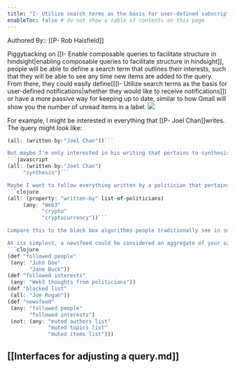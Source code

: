 ```yaml
---
title: "I- Utilize search terms as the basis for user-defined subscriptions"
enableToc: false # do not show a table of contents on this page
---
```


Authored By:: [[P- Rob Haisfield]]


Piggybacking on [[I- Enable composable queries to facilitate structure in hindsight|enabling composable queries to facilitate structure in hindsight]], people will be able to define a search term that outlines their interests, such that they will be able to see any time new items are added to the query. From there, they could easily define[[[I- Utilize search terms as the basis for user-defined notifications|whether they would like to receive notifications]]) or have a more passive way for keeping up to date, similar to how Gmail will show you the number of unread items in a label.
![](https://firebasestorage.googleapis.com/v0/b/firescript-577a2.appspot.com/o/imgs%2Fapp%2Fwrite-hypertext-notebook-graph-research%2FONhwQVp40E.png?alt=media&token=06082a7a-f7c9-4c2c-b021-509caf216d8b)

For example, I might be interested in everything that [[P- Joel Chan]]writes. The query might look like:
 ```javascript
(all: (written-by:"Joel Chan"))```

But maybe I'm only interested in his writing that pertains to synthesis. Then I might adjust my query:
 ```javascript
(all: (written-by:"Joel Chan")
      "synthesis")```

Maybe I want to follow everything written by a politician that pertains to my industry so I can stay up to date on potential regulations. Since we enable composable queries, the query could look as simple as this:
```clojure
(all: (property: "written-by" list-of-politicians)
      (any: "Web3"
            "crypto"
            "cryptocurrency"))```

Compare this to the black box algorithms people traditionally see in social media newsfeeds. On Twitter, it is unclear what determines whether a tweet is displayed in your feed. It often features "suggestions" outside of who you follow based on its perception of your interests.

At its simplest, a newsfeed could be considered an aggregate of your saved queries. Since queries are composable, that might look like:
```clojure
(def "followed people"
  (any: "John Doe"
        "Jane Buck"))
(def "followed interests"
  (any: "Web3 thoughts from politicians"))
(def "blocked list"
  (all: "Joe Rogan"))
(def "newsfeed"
  (any: "followed people"
        "followed interests")
  (not: (any: "muted authors list"
              "muted topics list"
              "muted items list")))
```

 ## [[Interfaces for adjusting a query.md]]
